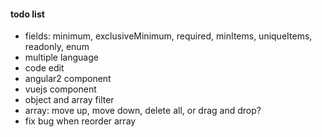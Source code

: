#### todo list

+ fields: minimum, exclusiveMinimum, required, minItems, uniqueItems, readonly, enum
+ multiple language
+ code edit
+ angular2 component
+ vuejs component
+ object and array filter
+ array: move up, move down, delete all, or drag and drop?
+ fix bug when reorder array
